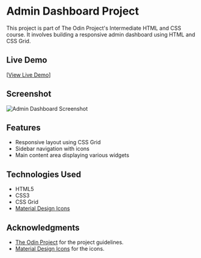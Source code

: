 # Admin Dashboard Project

This project is part of The Odin Project's Intermediate HTML and CSS course. It involves building a responsive admin dashboard using HTML and CSS Grid.

## Live Demo

[[View Live Demo]([https://yourusername.github.io/admin-dashboard/](https://khaspper.github.io/odin-admin-dashboard/))]

## Screenshot

![Admin Dashboard Screenshot](./path-to-screenshot.png)

## Features

- Responsive layout using CSS Grid
- Sidebar navigation with icons
- Main content area displaying various widgets

## Technologies Used

- HTML5
- CSS3
- CSS Grid
- [Material Design Icons](https://pictogrammers.com/library/mdi/)

## Acknowledgments

- [The Odin Project](https://www.theodinproject.com/lessons/node-path-intermediate-html-and-css-admin-dashboard) for the project guidelines.
- [Material Design Icons](https://pictogrammers.com/library/mdi/) for the icons.
